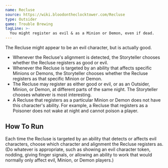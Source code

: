 ```yaml
---
name: Recluse
source: https://wiki.bloodontheclocktower.com/Recluse
type: Outsider
game: Trouble Brewing
tagLine: >-
  You might register as evil & as a Minion or Demon, even if dead.
---
```


The Recluse might appear to be an evil character, but is actually good.

- Whenever the Recluse's alignment is detected, the Storyteller chooses
  whether the Recluse registers as good or evil.
- Whenever the Recluse is targeted by an ability that affects specific
  Minions or Demons, the Storyteller chooses whether the Recluse
  registers as that specific Minion or Demon.
- The Recluse may register as either good or evil, or as an Outsider,
  Minion, or Demon, at different parts of the same night. The
  Storyteller chooses whatever is most interesting.
- A Recluse that registers as a particular Minion or Demon does not have
  this character's ability. For example, a Recluse that registers as a
  Poisoner does not wake at night and cannot poison a player.

## How To Run

Each time the Recluse is targeted by an ability that detects or affects
evil characters, choose which character and alignment the Recluse
registers as. (Do whatever is appropriate, such as showing an evil
character token, nodding, giving finger signals, or allowing an ability
to work that would normally only affect evil, Minion, or Demon players.)
